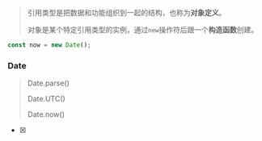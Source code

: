 > 引用类型是把数据和功能组织到一起的结构，也称为**对象定义**。
>
> 对象是某个特定引用类型的实例，通过`new`操作符后跟一个**构造函数**创建。
```js copy
const now = new Date();
```

### Date
> Date.parse()
>
> Date.UTC()
>
> Date.now()



- [x] 